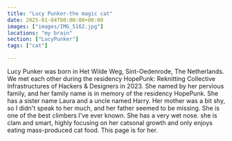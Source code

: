 ```yaml
---
title: "Lucy Punker-the magic cat"
date: 2025-01-04T00:00:00+00:00
images: ["images/IMG_5162.jpg"]
locations: "my brain"
section: ["LucyPunker"]
tags: ["cat"]

---
```


Lucy Punker was born in Het Wilde Weg, Sint-Oedenrode, The Netherlands. We met each other during the residency HopePunk: Reknitting Collective Infrastructures of Hackers & Designers in 2023. She named by her pervious family, and her family name is in memory of the residency HopePunk. She has a sister name Laura and a uncle named Harry. Her mother was a bit shy, so I didn't speak to her much, and her father seemed to be missing. She is one of the best climbers I've ever known. She has a very wet nose. she is clam and smart, highly focusing on her catsonal growth and only enjoys eating mass-produced cat food. This page is for her.

